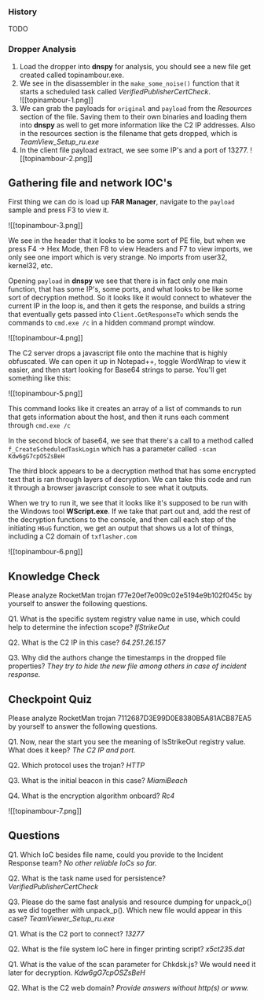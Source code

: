 ### History
TODO

### Dropper Analysis
1. Load the dropper into **dnspy** for analysis, you should see a new file get created called topinambour.exe. 
2. We see in the disassembler in the `make_some_noise()` function that it starts a scheduled task called *VerifiedPublisherCertCheck*.  
![[topinambour-1.png]]
4. We can grab the payloads for `original` and `payload` from the *Resources* section of the file. Saving them to their own binaries and loading them into  **dnspy** as well to get more information like the C2 IP addresses. Also in the resources section is the filename that gets dropped, which is *TeamView_Setup_ru.exe*
5. In the client file payload extract, we see some IP's and a port of 13277.
![[topinambour-2.png]]

## Gathering file and network IOC's
First thing we can do is load up **FAR Manager**, navigate to the `payload` sample and press F3 to view it.

![[topinambour-3.png]]

We see in the header that it looks to be some sort of PE file, but when we press F4 -> Hex Mode, then F8 to view Headers and F7 to view imports, we only see one import which is very strange. No imports from user32, kernel32, etc. 

Opening `payload` in **dnspy** we see that there is in fact only one main function, that has some IP's, some ports, and what looks to be like some sort of decryption method. So it looks like it would connect to whatever the current IP in the loop is, and then it gets the response, and builds a string that eventually gets passed into `Client.GetResponseTo` which sends the commands to `cmd.exe /c` in a hidden command prompt window.

![[topinambour-4.png]]

The C2 server drops a javascript file onto the machine that is highly obfuscated. We can open it up in Notepad++, toggle WordWrap to view it easier, and then start looking for Base64 strings to parse. You'll get something like this:

![[topinambour-5.png]]

This command looks like it creates an array of a list of commands to run that gets information about the host, and then it runs each comment through `cmd.exe /c`

In the second block of base64, we see that there's a call to a method called `f_CreateScheduledTaskLogin` which has a parameter called `-scan Kdw6gG7cpOSZsBeH`

The third block appears to be a decryption method that has some encrypted text that is ran through layers of decryption. We can take this code and run it through a browser javascript console to see what it outputs.

When we try to run it, we see that it looks like it's supposed to be run with the Windows tool **WScript.exe**. If we take that part out and, add the rest of the decryption functions to the console, and then call each step of the initiating `H6uG` function, we get an output that shows us a lot of things, including a C2 domain of `txflasher.com`

![[topinambour-6.png]]

## Knowledge Check

Please analyze RocketMan trojan f77e20ef7e009c02e5194e9b102f045c by yourself to answer the following questions.

Q1. What is the specific system registry value name in use, which could help to determine the infection scope?
_lfStrikeOut_

Q2. What is the C2 IP in this case?
_64.251.26.157_

Q3. Why did the authors change the timestamps in the dropped file properties?
_They try to hide the new file among others in case of incident response._

## Checkpoint Quiz
Please analyze RocketMan trojan 7112687D3E99D0E8380B5A81ACB87EA5 by yourself to answer the following questions.

Q1. Now, near the start you see the meaning of lsStrikeOut registry value. What does it keep?
_The C2 IP and port._

Q2. Which protocol uses the trojan?
_HTTP_

Q3. What is the initial beacon in this case?
_MiamiBeach_

Q4. What is the encryption algorithm onboard?
_Rc4_

![[topinambour-7.png]]



## Questions
Q1. Which IoC besides file name, could you provide to the Incident Response team?
_No other reliable IoCs so far._

Q2. What is the task name used for persistence?
_VerifiedPublisherCertCheck_

Q3. Please do the same fast analysis and resource dumping for unpack_o() as we did together with unpack_p(). Which new file would appear in this case?
_TeamViewer_Setup_ru.exe_

Q1. What is the C2 port to connect?
_13277_

Q2. What is the file system IoC here in finger printing script?
_x5ct235.dat_

Q1. What is the value of the scan parameter for Chkdsk.js? We would need it later for decryption.
_Kdw6gG7cpOSZsBeH_

Q2. What is the C2 web domain?
_Provide answers without http(s) or www._
